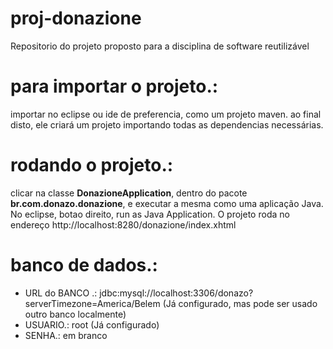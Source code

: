 # proj-donazione
Repositorio do projeto proposto para a disciplina de software reutilizável 

# para importar o projeto.:
importar no eclipse ou ide de preferencia, como um projeto maven. ao final disto, ele criará um projeto importando todas as dependencias
necessárias. 

# rodando o projeto.:
clicar na classe <b>DonazioneApplication</b>, dentro do pacote <b>br.com.donazo.donazione</b>, e executar a mesma como uma aplicação Java. No eclipse,
botao direito, run as Java Application. O projeto roda no endereço <a>http://localhost:8280/donazione/index.xhtml</a> 

# banco de dados.: 
<ul>
<li>URL do BANCO .: jdbc:mysql://localhost:3306/donazo?serverTimezone=America/Belem (Já configurado, mas pode ser usado outro banco localmente)</li>
<li>USUARIO.: root (Já configurado)</li>
<li>SENHA.: em branco</li>
</ul>

